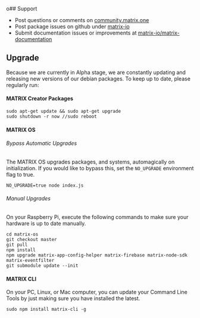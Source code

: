 o## Support
* Post questions or comments on [community.matrix.one](http://community.matrix.one/)
* Post package issues on github under [matrix-io](https://github.com/matrix-io)
* Submit documentation issues or improvements at [matrix-io/matrix-documentation](https://github.com/matrix-io/matrix-documentation)

## Upgrade

Because we are currently in Alpha stage, we are constantly updating and releasing new versions of our debian packages. To keep up to date, please regularly run:

#### MATRIX Creator Packages
```
sudo apt-get update && sudo apt-get upgrade
sudo shutdown -r now //sudo reboot
```

#### MATRIX OS

###### Bypass Automatic Upgrades
The MATRIX OS upgrades packages, and systems, automagically on initialization. If you would like to bypass this, set the `NO_UPGRADE` environment flag to true.
```
NO_UPGRADE=true node index.js
```

###### Manual Upgrades
On your Raspberry Pi, execute the following commands to make sure your hardware is up to date manually.
```
cd matrix-os
git checkout master
git pull
npm install
npm upgrade matrix-app-config-helper matrix-firebase matrix-node-sdk matrix-eventfilter
git submodule update --init
```

#### MATRIX CLI
On your PC, Linux, or Mac computer, you can update your Command Line Tools by just making sure you have installed the latest.
```
sudo npm install matrix-cli -g
```
